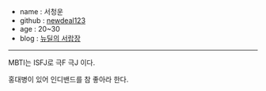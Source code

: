 - name : 서청운
- github : [newdeal123](https://github.com/newdeal123)
- age : 20~30
- blog : [뉴딜의 서랍장](https://newdeal123.tistory.com/)

---

MBTI는 ISFJ로 극F 극J 이다.

홍대병이 있어 인디밴드를 참 좋아라 한다.

